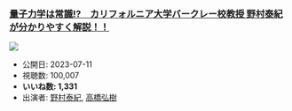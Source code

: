 ### [量子力学は常識!?　カリフォルニア大学バークレー校教授 野村泰紀が分かりやすく解説！！](https://www.youtube.com/watch?v=trSPzQTnot4)
[![](https://img.youtube.com/vi/trSPzQTnot4/hqdefault.jpg)](https://www.youtube.com/watch?v=trSPzQTnot4)
-   公開日: 2023-07-11
-   視聴数: 100,007
-   **いいね数: 1,331**
-   出演者: [野村泰紀](/rehacq_fan/people/野村泰紀 "wikilink"), [高橋弘樹](/rehacq_fan/people/高橋弘樹 "wikilink")
